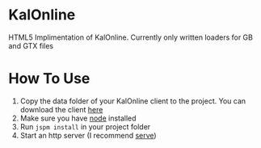 # KalOnline
HTML5 Implimentation of KalOnline.
Currently only written loaders for GB and GTX files

# How To Use
1. Copy the data folder of your KalOnline client to the project. You can download the client [here](http://sh.st/u34iK)
1. Make sure you have [node](https://nodejs.org/en/) installed
2. Run `jspm install` in your project folder
3. Start an http server (I recommend [serve](https://www.npmjs.com/package/serve))
